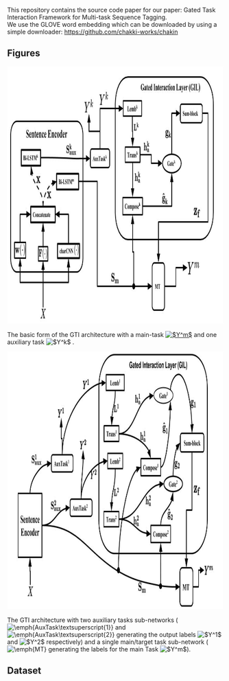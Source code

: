This repository contains the source code paper for our paper:  Gated Task Interaction Framework for Multi-task Sequence Tagging.   
We use the GLOVE word embedding which can be downloaded by using a simple downloader: https://github.com/chakki-works/chakin
## Figures
<img src="Figure_board.jpg" width="700" height="600"> 
<p>The basic form of the GTI architecture with a main-task <a href="https://www.codecogs.com/eqnedit.php?latex=$Y^m$" target="_blank"><img src="https://latex.codecogs.com/gif.latex?$Y^m$" title="$Y^m$" /></a> and one auxiliary task <img src="https://latex.codecogs.com/gif.latex?$Y^k$" title="$Y^k$" /> .</p>
<img src="tasks_2_mtl.jpg" width="700" height="600">
<p>
The GTI architecture with two auxiliary tasks sub-networks (<img src="https://latex.codecogs.com/gif.latex?\emph{AuxTask\textsuperscript{1}}" title="\emph{AuxTask\textsuperscript{1}}"/> and <img src="https://latex.codecogs.com/gif.latex?\emph{AuxTask\textsuperscript{2}}" title="\emph{AuxTask\textsuperscript{2}}"/>  generating the output labels <img src="https://latex.codecogs.com/gif.latex?$Y^1$" title="$Y^1$"/> and <img src="https://latex.codecogs.com/gif.latex?$Y^2$" title="$Y^2$"/> respectively) and a single main/target task sub-network (<img src="https://latex.codecogs.com/gif.latex?\emph{MT}" title="\emph{MT}"/>  generating the labels for the main Task <img src="https://latex.codecogs.com/gif.latex?$Y^m$" title="$Y^m$"/>).
</p>

## Dataset
